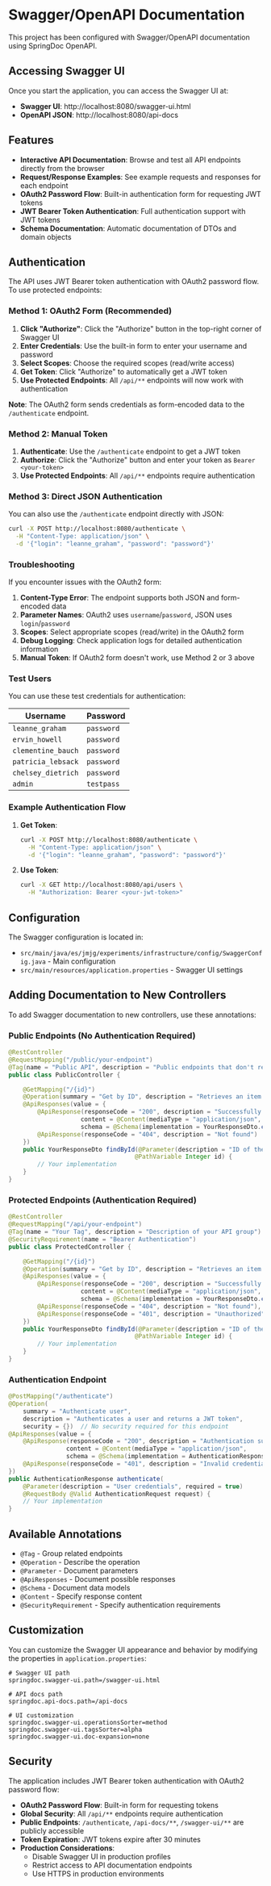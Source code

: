# Swagger/OpenAPI Documentation

This project has been configured with Swagger/OpenAPI documentation using SpringDoc OpenAPI.

## Accessing Swagger UI

Once you start the application, you can access the Swagger UI at:

- **Swagger UI**: http://localhost:8080/swagger-ui.html
- **OpenAPI JSON**: http://localhost:8080/api-docs

## Features

- **Interactive API Documentation**: Browse and test all API endpoints directly from the browser
- **Request/Response Examples**: See example requests and responses for each endpoint
- **OAuth2 Password Flow**: Built-in authentication form for requesting JWT tokens
- **JWT Bearer Token Authentication**: Full authentication support with JWT tokens
- **Schema Documentation**: Automatic documentation of DTOs and domain objects

## Authentication

The API uses JWT Bearer token authentication with OAuth2 password flow. To use protected endpoints:

### Method 1: OAuth2 Form (Recommended)

1. **Click "Authorize"**: Click the "Authorize" button in the top-right corner of Swagger UI
2. **Enter Credentials**: Use the built-in form to enter your username and password
3. **Select Scopes**: Choose the required scopes (read/write access)
4. **Get Token**: Click "Authorize" to automatically get a JWT token
5. **Use Protected Endpoints**: All `/api/**` endpoints will now work with authentication

**Note**: The OAuth2 form sends credentials as form-encoded data to the `/authenticate` endpoint.

### Method 2: Manual Token

1. **Authenticate**: Use the `/authenticate` endpoint to get a JWT token
2. **Authorize**: Click the "Authorize" button and enter your token as `Bearer <your-token>`
3. **Use Protected Endpoints**: All `/api/**` endpoints require authentication

### Method 3: Direct JSON Authentication

You can also use the `/authenticate` endpoint directly with JSON:

```bash
curl -X POST http://localhost:8080/authenticate \
  -H "Content-Type: application/json" \
  -d '{"login": "leanne_graham", "password": "password"}'
```

### Troubleshooting

If you encounter issues with the OAuth2 form:

1. **Content-Type Error**: The endpoint supports both JSON and form-encoded data
2. **Parameter Names**: OAuth2 uses `username`/`password`, JSON uses `login`/`password`
3. **Scopes**: Select appropriate scopes (read/write) in the OAuth2 form
4. **Debug Logging**: Check application logs for detailed authentication information
5. **Manual Token**: If OAuth2 form doesn't work, use Method 2 or 3 above

### Test Users

You can use these test credentials for authentication:

| Username | Password |
|----------|----------|
| `leanne_graham` | `password` |
| `ervin_howell` | `password` |
| `clementine_bauch` | `password` |
| `patricia_lebsack` | `password` |
| `chelsey_dietrich` | `password` |
| `admin` | `testpass` |

### Example Authentication Flow

1. **Get Token**:
   ```bash
   curl -X POST http://localhost:8080/authenticate \
     -H "Content-Type: application/json" \
     -d '{"login": "leanne_graham", "password": "password"}'
   ```

2. **Use Token**:
   ```bash
   curl -X GET http://localhost:8080/api/users \
     -H "Authorization: Bearer <your-jwt-token>"
   ```

## Configuration

The Swagger configuration is located in:
- `src/main/java/es/jmjg/experiments/infrastructure/config/SwaggerConfig.java` - Main configuration
- `src/main/resources/application.properties` - Swagger UI settings

## Adding Documentation to New Controllers

To add Swagger documentation to new controllers, use these annotations:

### Public Endpoints (No Authentication Required)

```java
@RestController
@RequestMapping("/public/your-endpoint")
@Tag(name = "Public API", description = "Public endpoints that don't require authentication")
public class PublicController {

    @GetMapping("/{id}")
    @Operation(summary = "Get by ID", description = "Retrieves an item by its ID")
    @ApiResponses(value = {
        @ApiResponse(responseCode = "200", description = "Successfully retrieved",
                    content = @Content(mediaType = "application/json",
                    schema = @Schema(implementation = YourResponseDto.class))),
        @ApiResponse(responseCode = "404", description = "Not found")
    })
    public YourResponseDto findById(@Parameter(description = "ID of the item") 
                                   @PathVariable Integer id) {
        // Your implementation
    }
}
```

### Protected Endpoints (Authentication Required)

```java
@RestController
@RequestMapping("/api/your-endpoint")
@Tag(name = "Your Tag", description = "Description of your API group")
@SecurityRequirement(name = "Bearer Authentication")
public class ProtectedController {

    @GetMapping("/{id}")
    @Operation(summary = "Get by ID", description = "Retrieves an item by its ID")
    @ApiResponses(value = {
        @ApiResponse(responseCode = "200", description = "Successfully retrieved",
                    content = @Content(mediaType = "application/json",
                    schema = @Schema(implementation = YourResponseDto.class))),
        @ApiResponse(responseCode = "404", description = "Not found"),
        @ApiResponse(responseCode = "401", description = "Unauthorized")
    })
    public YourResponseDto findById(@Parameter(description = "ID of the item") 
                                   @PathVariable Integer id) {
        // Your implementation
    }
}
```

### Authentication Endpoint

```java
@PostMapping("/authenticate")
@Operation(
    summary = "Authenticate user", 
    description = "Authenticates a user and returns a JWT token",
    security = {})  // No security required for this endpoint
@ApiResponses(value = {
    @ApiResponse(responseCode = "200", description = "Authentication successful", 
                content = @Content(mediaType = "application/json", 
                schema = @Schema(implementation = AuthenticationResponse.class))),
    @ApiResponse(responseCode = "401", description = "Invalid credentials")
})
public AuthenticationResponse authenticate(
    @Parameter(description = "User credentials", required = true) 
    @RequestBody @Valid AuthenticationRequest request) {
    // Your implementation
}
```

## Available Annotations

- `@Tag` - Group related endpoints
- `@Operation` - Describe the operation
- `@Parameter` - Document parameters
- `@ApiResponses` - Document possible responses
- `@Schema` - Document data models
- `@Content` - Specify response content
- `@SecurityRequirement` - Specify authentication requirements

## Customization

You can customize the Swagger UI appearance and behavior by modifying the properties in `application.properties`:

```properties
# Swagger UI path
springdoc.swagger-ui.path=/swagger-ui.html

# API docs path
springdoc.api-docs.path=/api-docs

# UI customization
springdoc.swagger-ui.operationsSorter=method
springdoc.swagger-ui.tagsSorter=alpha
springdoc.swagger-ui.doc-expansion=none
```

## Security

The application includes JWT Bearer token authentication with OAuth2 password flow:

- **OAuth2 Password Flow**: Built-in form for requesting tokens
- **Global Security**: All `/api/**` endpoints require authentication
- **Public Endpoints**: `/authenticate`, `/api-docs/**`, `/swagger-ui/**` are publicly accessible
- **Token Expiration**: JWT tokens expire after 30 minutes
- **Production Considerations**:
  - Disable Swagger UI in production profiles
  - Restrict access to API documentation endpoints
  - Use HTTPS in production environments